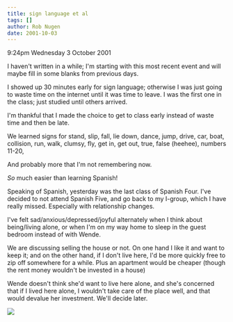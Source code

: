 ```yaml
---
title: sign language et al
tags: []
author: Rob Nugen
date: 2001-10-03
---
```


<p class=date>9:24pm Wednesday 3 October 2001</p>

<p>I haven't written in a while; I'm starting with
this most recent event and will maybe fill in some
blanks from previous days.</p>

<p>I showed up 30 minutes early for sign language;
otherwise I was just going to waste time on the
internet until it was time to leave.  I was the first
one in the class; just studied until others
arrived.</p>

<p>I'm thankful that I made the choice to get to class
early instead of waste time and then be late.</p>

<p>We learned signs for stand, slip, fall, lie down,
dance, jump, drive, car, boat, collision, run, walk,
clumsy, fly, get in, get out, true, false (heehee),
numbers 11-20,</p>

<p>And probably more that I'm not remembering now.</p>

<p><em>So</em> much easier than learning Spanish!</p>

<p>Speaking of Spanish, yesterday was the last class
of Spanish Four.  I've decided to not attend Spanish
Five, and go back to my I-group, which I have really
missed.  Especially with relationship changes.</p>

<p>I've felt sad/anxious/depressed/joyful alternately
when I think about being/living alone, or when I'm on
my way home to sleep in the guest bedroom instead of
with Wende.</p>

<p>We are discussing selling the house or not.  On one
hand I like it and want to keep it; and on the other
hand, if I don't live here, I'd be more quickly free
to zip off somewhere for a while.  Plus an apartment
would be cheaper (though the rent money wouldn't be
invested in a house)</p>

<p>Wende doesn't think she'd want to live here alone,
and she's concerned that if I lived here alone, I
wouldn't take care of the place well, and that would
devalue her investment.  We'll decide later.</p>

<p><img src="/images/rob/wL-ROB.gif"/></p>
